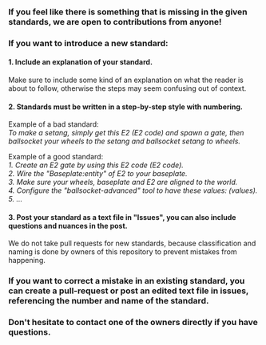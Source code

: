 ### If you feel like there is something that is missing in the given standards, we are open to contributions from anyone!

### If you want to introduce a new standard:

#### 1. Include an explanation of your standard.
Make sure to include some kind of an explanation on what the reader is about to follow, otherwise the steps may seem confusing out of context.

#### 2. Standards must be written in a step-by-step style with numbering.
Example of a bad standard:<br>
*To make a setang, simply get this E2 (E2 code) and spawn a gate, then ballsocket your wheels to the setang and ballsocket setang to wheels.*

Example of a good standard:<br>
*1. Create an E2 gate by using this E2 code (E2 code).*<br>
*2. Wire the "Baseplate:entity" of E2 to your baseplate.*<br>
*3. Make sure your wheels, baseplate and E2 are aligned to the world.*<br>
*4. Configure the "ballsocket-advanced" tool to have these values: (values).*<br>
*5. ...*<br>

#### 3. Post your standard as a text file in "Issues", you can also include questions and nuances in the post.
We do not take pull requests for new standards, because classification and naming is done by owners of this repository to prevent mistakes from happening.

### If you want to correct a mistake in an existing standard, you can create a pull-request or post an edited text file in issues, referencing the number and name of the standard.

### Don't hesitate to contact one of the owners directly if you have questions.
